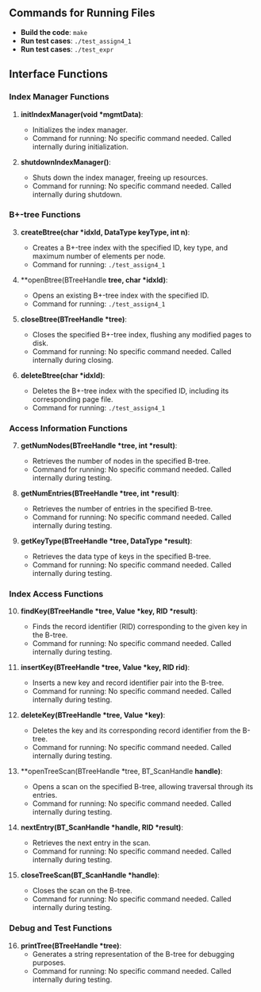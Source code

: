 ## Commands for Running Files

- **Build the code**: `make`
- **Run test cases**: `./test_assign4_1`
- **Run test cases**: `./test_expr`

## Interface Functions

### Index Manager Functions

1. **initIndexManager(void *mgmtData)**:
   - Initializes the index manager.
   - Command for running: No specific command needed. Called internally during initialization.

2. **shutdownIndexManager()**:
   - Shuts down the index manager, freeing up resources.
   - Command for running: No specific command needed. Called internally during shutdown.

### B+-tree Functions

3. **createBtree(char *idxId, DataType keyType, int n)**:
   - Creates a B+-tree index with the specified ID, key type, and maximum number of elements per node.
   - Command for running: `./test_assign4_1`

4. **openBtree(BTreeHandle **tree, char *idxId)**:
   - Opens an existing B+-tree index with the specified ID.
   - Command for running: `./test_assign4_1`

5. **closeBtree(BTreeHandle *tree)**:
   - Closes the specified B+-tree index, flushing any modified pages to disk.
   - Command for running: No specific command needed. Called internally during closing.

6. **deleteBtree(char *idxId)**:
   - Deletes the B+-tree index with the specified ID, including its corresponding page file.
   - Command for running: `./test_assign4_1`

### Access Information Functions

7. **getNumNodes(BTreeHandle *tree, int *result)**:
   - Retrieves the number of nodes in the specified B-tree.
   - Command for running: No specific command needed. Called internally during testing.

8. **getNumEntries(BTreeHandle *tree, int *result)**:
   - Retrieves the number of entries in the specified B-tree.
   - Command for running: No specific command needed. Called internally during testing.

9. **getKeyType(BTreeHandle *tree, DataType *result)**:
   - Retrieves the data type of keys in the specified B-tree.
   - Command for running: No specific command needed. Called internally during testing.

### Index Access Functions

10. **findKey(BTreeHandle *tree, Value *key, RID *result)**:
    - Finds the record identifier (RID) corresponding to the given key in the B-tree.
    - Command for running: No specific command needed. Called internally during testing.

11. **insertKey(BTreeHandle *tree, Value *key, RID rid)**:
    - Inserts a new key and record identifier pair into the B-tree.
    - Command for running: No specific command needed. Called internally during testing.

12. **deleteKey(BTreeHandle *tree, Value *key)**:
    - Deletes the key and its corresponding record identifier from the B-tree.
    - Command for running: No specific command needed. Called internally during testing.

13. **openTreeScan(BTreeHandle *tree, BT_ScanHandle **handle)**:
    - Opens a scan on the specified B-tree, allowing traversal through its entries.
    - Command for running: No specific command needed. Called internally during testing.

14. **nextEntry(BT_ScanHandle *handle, RID *result)**:
    - Retrieves the next entry in the scan.
    - Command for running: No specific command needed. Called internally during testing.

15. **closeTreeScan(BT_ScanHandle *handle)**:
    - Closes the scan on the B-tree.
    - Command for running: No specific command needed. Called internally during testing.

### Debug and Test Functions

16. **printTree(BTreeHandle *tree)**:
    - Generates a string representation of the B-tree for debugging purposes.
    - Command for running: No specific command needed. Called internally during testing.


